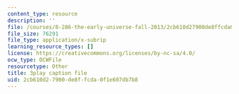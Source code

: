 ```yaml
---
content_type: resource
description: ''
file: /courses/8-286-the-early-universe-fall-2013/2cb610d27900de8ffcda0f1e607db7b8_U_Ot1PTuUv4.srt
file_size: 76291
file_type: application/x-subrip
learning_resource_types: []
license: https://creativecommons.org/licenses/by-nc-sa/4.0/
ocw_type: OCWFile
resourcetype: Other
title: 3play caption file
uid: 2cb610d2-7900-de8f-fcda-0f1e607db7b8
---
```

